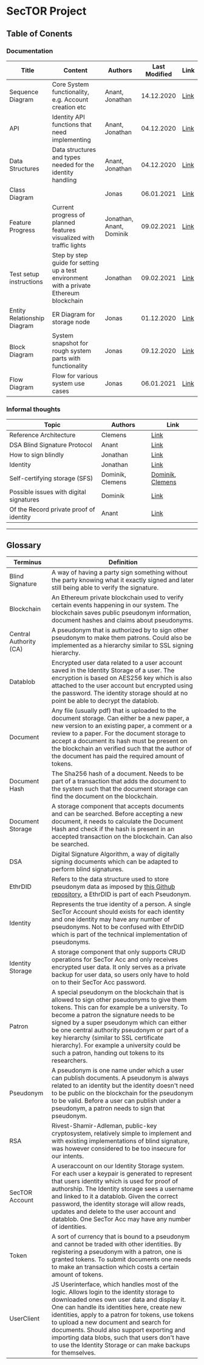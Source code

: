 # SecTOR Project

## Table of Conents


### Documentation

| Title | Content | Authors| Last Modified | Link |
| --- | --- | --- | --- | --- |
| Sequence Diagram | Core System functionality, e.g. Account creation etc | Anant, Jonathan | 14.12.2020 | [Link](https://github.com/clecap/sector-coop/blob/main/Documentation/Graphics/Sequence-Diagram/Sequence_Diagram_20201214.pdf) 
| API | Identity API functions that need implementing | Anant, Jonathan | 04.12.2020 | [Link](https://github.com/clecap/sector-coop/blob/main/Documentation/Documents/API%20functions%20for%20identity%20component.md) 
| Data Structures | Data structures and types needed for the identity handling | Anant, Jonathan | 04.12.2020 | [Link](https://github.com/clecap/sector-coop/blob/main/Documentation/Documents/Datastructures%20for%20Identity%20Component.md) 
| Class Diagram | | Jonas | 06.01.2021 | [Link](https://github.com/clecap/sector-coop/blob/main/Documentation/Graphics/UML/class%20diagram.png) 
| Feature Progress | Current progress of planned features visualized with traffic lights | Jonathan, Anant, Dominik | 09.02.2021 | [Link](https://github.com/clecap/sector-coop/blob/main/Documentation/Feature%20Progress.md)
| Test setup instructions | Step by step guide for setting up a test environment with a private Ethereum blockchain | Jonathan | 09.02.2021 | [Link](https://github.com/clecap/sector-coop/blob/Documentation/Documents/Test%20Chain%20Setup%20Guide.md)
| Entity Relationship Diagram | ER Diagram for storage node | Jonas | 01.12.2020 | [Link](https://github.com/clecap/sector-coop/blob/main/Documentation/Graphics/UML/new%20entity%20relationship%20diagram.png) |
| Block Diagram | System snapshot for rough system parts with functionality | Jonas | 09.12.2020 | [Link](https://github.com/clecap/sector-coop/blob/main/Documentation/Graphichs/UML/block%20Diagram.png) 
| Flow Diagram | Flow for various system use cases | Jonas | 06.01.2021 | [Link](https://github.com/clecap/sector-coop/blob/main/Documentation/Graphics/UML/flowdiagramn-new.svg) 

### Informal thoughts

| Topic | Authors | Link |
| --- | --- | --- |
| Reference Architecture | Clemens | [Link](https://www.overleaf.com/project/5fd13d6f13a41fe683dfbbb1) 
| DSA Blind Signature Protocol | Anant | [Link](https://github.com/clecap/sector-coop/blob/main/Documentation/Research%20and%20Brainstorming/DSA%20Blind%20Signature%20Protocol.md) 
| How to sign blindly | Jonathan | [Link](https://github.com/clecap/sector-coop/blob/main/Documentation/Research%20and%20Brainstorming/How%20to%20blind%20signature.md) 
| Identity | Jonathan | [Link](https://github.com/clecap/sector-coop/blob/main/Documentation/Research%20and%20Brainstorming/Identity%20notes.md) 
| Self-certifying storage (SFS) | Dominik, Clemens | [Dominik](https://github.com/clecap/sector-coop/blob/main/Documentation/Research%20and%20Brainstorming/Self-certifying%20storage%20(SFS).md), [Clemens](https://www.overleaf.com/project/5fb3af44d95e01586e3c79fb) 
| Possible issues with digital signatures | Dominik | [Link](https://github.com/clecap/sector-coop/blob/main/Documentation/Research%20and%20Brainstorming/Possible%20issues%20with%20digital%20signatures.md) 
| Of the Record private proof of identity | Anant | [Link](https://github.com/clecap/sector-coop/blob/main/Documentation/Research%20and%20Brainstorming/OTR%20implementation%20for%20Private%20Linking.md)

* * *

## Glossary

| Terminus | Definition |
| --- | --- |
| Blind Signature | A way of having a party sign something without the party knowing what it exactly signed and later still being able to verify the signature.
| Blockchain | An Ethereum private blockchain used to verify certain events happening in our system. The blockchain saves public pseudonym information, document hashes and claims about pseudonyms. 
| Central Authority (CA) | A pseudonym that is authorized by to sign other pseudonym to make them patrons. Could also be implemented as a hierarchy similar to SSL signing hierarchy. 
| Datablob | Encrypted user data related to a user account saved in the Identity Storage of a user. The encryption is based on AES256 key which is also attached to the user account but encrypted using the password. The identity storage should at no point be able to decrypt the datablob. 
| Document | Any file (usually pdf) that is uploaded to the document storage. Can either be a new paper, a new version to an existing paper, a comment or a review to a paper. For the document storage to accept a document its hash must be present on the blockchain an verified such that the author of the document has paid the required amount of tokens. 
| Document Hash | The Sha256 hash of a document. Needs to be part of a transaction that adds the document to the system such that the document storage can find the document on the blockchain. 
| Document Storage | A storage component that accepts documents and can be searched. Before accepting a new document, it needs to calculate the Document Hash and check if the hash is present in an accepted transaction on the blockchain. Can also be searched. 
| DSA | Digital Signature Algorithm, a way of digitally signing documents which can be adapted to perform blind signatures.
| EthrDID | Refers to the data structure used to store pseudonym data as imposed by [this Github repository](https://github.com/uport-project/ethr-did), a EthrDID is part of each Pseudonym. 
| Identity | Represents the true identity of a person. A single SecTor Account should exists for each identity and one identity may have any number of pseudonyms. Not to be confused with EthrDID which is part of the technical implementation of pseudonyms. 
| Identity Storage | A storage component that only supports CRUD operations for SecTor Acc and only receives encrypted user data. It only serves as a private backup for user data, so users only have to hold on to their SecTor Acc password. 
| Patron | A special pseudonym on the blockchain that is allowed to sign other pseudonyms to give them tokens. This can for example be a university. To become a patron the signature needs to be signed by a super pseudonym which can either be one central authority pseudonym or part of a key hierarchy (similar to SSL certificate hierarchy). For example a university could be such a patron, handing out tokens to its researchers. 
| Pseudonym | A pseudonym is one name under which a user can publish documents. A pseudonym is always related to an identity but the identity doesn't need to be public on the blockchain for the pseudonym to be valid. Before a user can publish under a pseudonym, a patron needs to sign that pseudonym. 
| RSA | Rivest-Shamir-Adleman, public-key cryptosystem, relatively simple to implement and with existing implementations of blind signature, was however considered to be too insecure for our intents.
| SecTOR Account | A useraccount on our Identity Storage system. For each user a keypair is generated to represent that users identity which is used for proof of authorship. The Identity storage sees a username and linked to it a datablob. Given the correct password, the identity storage will allow reads, updates and delete to the user account and datablob. One SecTor Acc may have any number of identities. 
| Token | A sort of currency that is bound to a pseudonym and cannot be traded with other identities. By registering a pseudonym with a patron, one is granted tokens. To submit documents one needs to make an transaction which costs a certain amount of tokens. 
| UserClient | JS Userinterface, which handles most of the logic. Allows login to the identity storage to downloaded ones own user data and display it. One can handle its identities here, create new identities, apply to a patron for tokens, use tokens to upload a new document and search for documents. Should also support exporting and importing data blobs, such that users don't have to use the Identity Storage or can make backups for themselves. 
